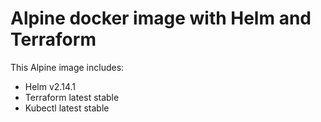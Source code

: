 # Alpine docker image with Helm and Terraform

This Alpine image includes:

- Helm v2.14.1
- Terraform latest stable
- Kubectl latest stable
